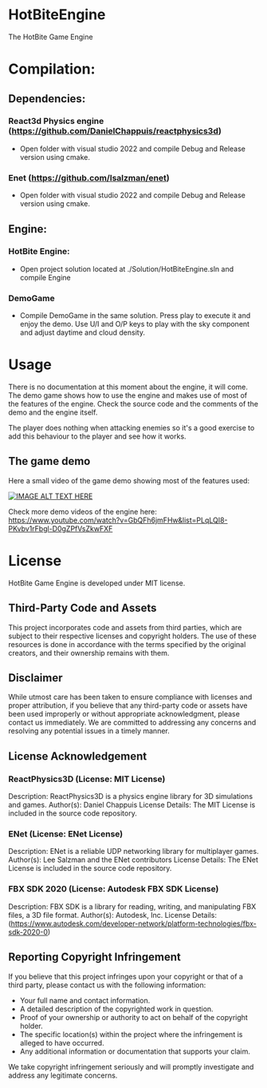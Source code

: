 # HotBiteEngine
The HotBite Game Engine

# Compilation:

## Dependencies:

### React3d Physics engine (https://github.com/DanielChappuis/reactphysics3d)
- Open folder with visual studio 2022 and compile Debug and Release version using cmake.

### Enet (https://github.com/lsalzman/enet)
- Open folder with visual studio 2022 and compile Debug and Release version using cmake.

## Engine:
### HotBite Engine:
- Open project solution located at ./Solution/HotBiteEngine.sln and compile Engine

### DemoGame
- Compile DemoGame in the same solution. Press play to execute it and enjoy the demo.
Use U/I and O/P keys to play with the sky component and adjust daytime and cloud density.

# Usage
There is no documentation at this moment about the engine, it will come. 
The demo game shows how to use the engine and makes use of most of the features of the engine. Check the source code and the comments of the demo and the engine itself.

The player does nothing when attacking enemies so it's a good exercise to add this behaviour to the player and see how it works.

## The game demo
Here a small video of the game demo showing most of the features used:

[![IMAGE ALT TEXT HERE](https://i9.ytimg.com/vi_webp/l186BhOkz1A/mq3.webp?sqp=CMiyuqMG-oaymwEmCMACELQB8quKqQMa8AEB-AH-CYAC0AWKAgwIABABGH8gNSg1MA8=&rs=AOn4CLBy61B4n8bewmEp4_lYLBv4h-AZsg)](https://www.youtube.com/watch?v=l186BhOkz1A&list=PLqLQI8-PKvbv1rFbgl-D0gZPfVsZkwFXF&index=19)

Check more demo videos of the engine here: https://www.youtube.com/watch?v=GbQFh6jmFHw&list=PLqLQI8-PKvbv1rFbgl-D0gZPfVsZkwFXF
# License
HotBite Game Engine is developed under MIT license. 

## Third-Party Code and Assets
This project incorporates code and assets from third parties, which are subject to their respective licenses and copyright holders. The use of these resources is done in accordance with the terms specified by the original creators, and their ownership remains with them.

## Disclaimer
While utmost care has been taken to ensure compliance with licenses and proper attribution, if you believe that any third-party code or assets have been used improperly or without appropriate acknowledgment, please contact us immediately. We are committed to addressing any concerns and resolving any potential issues in a timely manner.

## License Acknowledgement
### ReactPhysics3D (License: MIT License)

Description: ReactPhysics3D is a physics engine library for 3D simulations and games.
Author(s): Daniel Chappuis
License Details: The MIT License is included in the source code repository.

### ENet (License: ENet License)

Description: ENet is a reliable UDP networking library for multiplayer games.
Author(s): Lee Salzman and the ENet contributors
License Details: The ENet License is included in the source code repository.

### FBX SDK 2020 (License: Autodesk FBX SDK License)

Description: FBX SDK is a library for reading, writing, and manipulating FBX files, a 3D file format.
Author(s): Autodesk, Inc.
License Details: (https://www.autodesk.com/developer-network/platform-technologies/fbx-sdk-2020-0)

## Reporting Copyright Infringement
If you believe that this project infringes upon your copyright or that of a third party, please contact us with the following information:

- Your full name and contact information.
- A detailed description of the copyrighted work in question.
- Proof of your ownership or authority to act on behalf of the copyright holder.
- The specific location(s) within the project where the infringement is alleged to have occurred.
- Any additional information or documentation that supports your claim.

We take copyright infringement seriously and will promptly investigate and address any legitimate concerns.
